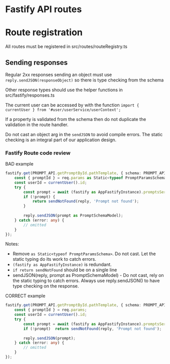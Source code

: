 # Fastify API routes

# Route registration

All routes must be registered in src/routes/routeRegistry.ts

## Sending responses

Regular 2xx responses sending an object must use `reply.sendJSON(responseObject)` so there is type checking from the schema

Other response types should use the helper functions in src/fastify/responses.ts

The current user can be accessed by with the function `import { currentUser } from '#user/userService/userContext';`

If a property is validated from the schema then do not duplicate the validation in the route handler.

Do not cast an object arg in the `sendJSON` to avoid compile errors. The static checking is an integral part of our application design.


### Fastify Route code review

BAD example
```typescript
fastify.get(PROMPT_API.getPromptById.pathTemplate, { schema: PROMPT_API.getPromptById.schema }, async (req, reply) => {
    const { promptId } = req.params as Static<typeof PromptParamsSchema>;
    const userId = currentUser().id;
    try {
        const prompt = await (fastify as AppFastifyInstance).promptsService.getPrompt(promptId, userId);
        if (!prompt) {
            return sendNotFound(reply, 'Prompt not found');
        } 
        
        reply.sendJSON(prompt as PromptSchemaModel);
    } catch (error: any) {
        // omitted
    }
});
```

Notes:
- Remove `as Static<typeof PromptParamsSchema>`. Do not cast. Let the static typing do its work to catch errors.
- `(fastify as AppFastifyInstance)` is redundant.
- `if return sendNotFound` should be on a single line
- sendJSON(reply, prompt as PromptSchemaModel) - Do not cast, rely on the static typing to catch errors. Always use reply.sendJSON() to have type checking on the response.

CORRECT example
```typescript
fastify.get(PROMPT_API.getPromptById.pathTemplate, { schema: PROMPT_API.getPromptById.schema }, async (req, reply) => {
    const { promptId } = req.params;
    const userId = currentUser().id;
    try {
        const prompt = await (fastify as AppFastifyInstance).promptsService.getPrompt(promptId, userId);
        if (!prompt)  return sendNotFound(reply, 'Prompt not found');
        
        reply.sendJSON(prompt);
    } catch (error: any) {
        // omitted
    }
});
```
